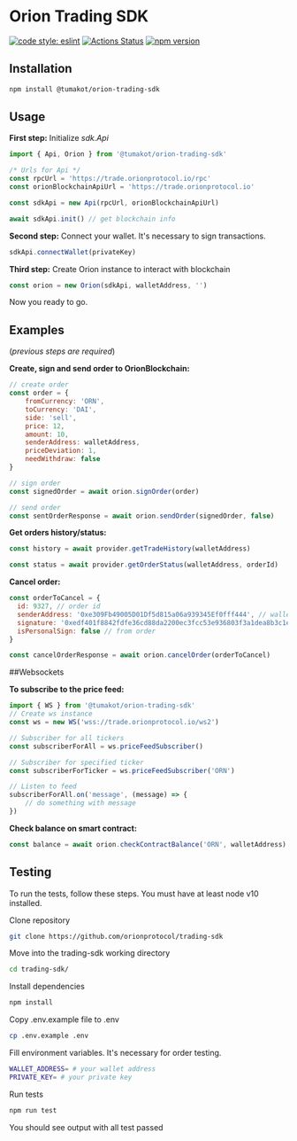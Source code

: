 # Orion Trading SDK

[![code style: eslint](https://img.shields.io/badge/code%20style-eslint-green)](https://github.com/standard/eslint-config-standard)
[![Actions Status](https://github.com/orionprotocol/orion-pool-sdk/workflows/CI/badge.svg)](https://github.com/orionprotocol/trading-sdk)
[![npm version](https://img.shields.io/npm/v/@orionprotocol/orion-pool-sdk/latest.svg)](https://www.npmjs.com/package/@tumakot/orion-trading-sdk/v/latest)

## Installation

```sh
npm install @tumakot/orion-trading-sdk
```

## Usage

**First step:** Initialize *sdk.Api*

```javascript
import { Api, Orion } from '@tumakot/orion-trading-sdk'

/* Urls for Api */
const rpcUrl = 'https://trade.orionprotocol.io/rpc'
const orionBlockchainApiUrl = 'https://trade.orionprotocol.io'

const sdkApi = new Api(rpcUrl, orionBlockchainApiUrl)

await sdkApi.init() // get blockchain info
```

**Second step:** Connect your wallet. It's necessary to sign transactions.

```javascript
sdkApi.connectWallet(privateKey)
```

**Third step:** Create Orion instance to interact with blockchain

```javascript
const orion = new Orion(sdkApi, walletAddress, '')
```
Now you ready to go.

## Examples
(*previous steps are required*)

**Create, sign and send order to OrionBlockchain:**
```javascript
// create order
const order = {
    fromCurrency: 'ORN',
    toCurrency: 'DAI',
    side: 'sell',
    price: 12,
    amount: 10,
    senderAddress: walletAddress,
    priceDeviation: 1,
    needWithdraw: false
}

// sign order
const signedOrder = await orion.signOrder(order)

// send order
const sentOrderResponse = await orion.sendOrder(signedOrder, false)
```

**Get orders history/status:**
```javascript
const history = await provider.getTradeHistory(walletAddress)

const status = await provider.getOrderStatus(walletAddress, orderId)
```

**Cancel order:**
```javascript
const orderToCancel = {
  id: 9327, // order id
  senderAddress: '0xe309Fb49005D01Df5d815a06a939345Ef0fff444', // wallet address
  signature: '0xedf401f8842fdfe36cd88da2200ec3fcc53e936803f3a1dea8b3c1e61137af3b3c065d82671664b8bdfef7a2a5488d84e600d8c8f297576b97196326cb19dfe41b', // signature from order
  isPersonalSign: false // from order
}

const cancelOrderResponse = await orion.cancelOrder(orderToCancel)
```

##Websockets

**To subscribe to the price feed:**
```javascript
import { WS } from '@tumakot/orion-trading-sdk'
// Create ws instance
const ws = new WS('wss://trade.orionprotocol.io/ws2')

// Subscriber for all tickers
const subscriberForAll = ws.priceFeedSubscriber()

// Subscriber for specified ticker
const subscriberForTicker = ws.priceFeedSubscriber('ORN')

// Listen to feed
subscriberForAll.on('message', (message) => {
    // do something with message
})
```

**Check balance on smart contract:**
```javascript
const balance = await orion.checkContractBalance('ORN', walletAddress)
```
## Testing
To run the tests, follow these steps. You must have at least node v10 installed.

Clone repository

```sh
git clone https://github.com/orionprotocol/trading-sdk
```

Move into the trading-sdk working directory

```sh
cd trading-sdk/
```

Install dependencies

```sh
npm install
```

Copy .env.example file to .env
```sh
cp .env.example .env
```

Fill environment variables. It's necessary for order testing.
```sh
WALLET_ADDRESS= # your wallet address
PRIVATE_KEY= # your private key
```

Run tests

```sh
npm run test
```

You should see output with all test passed
